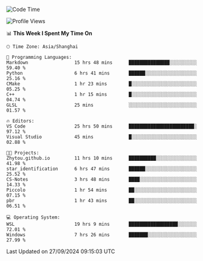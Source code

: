 <!--START_SECTION:waka-->
![Code Time](http://img.shields.io/badge/Code%20Time-2%2C032%20hrs%2036%20mins-blue)

![Profile Views](http://img.shields.io/badge/Profile%20Views-0-blue)

📊 **This Week I Spent My Time On** 

```text
🕑︎ Time Zone: Asia/Shanghai

💬 Programming Languages: 
Markdown                 15 hrs 48 mins      ███████████████░░░░░░░░░░   59.40 % 
Python                   6 hrs 41 mins       ██████░░░░░░░░░░░░░░░░░░░   25.16 % 
CMake                    1 hr 23 mins        █░░░░░░░░░░░░░░░░░░░░░░░░   05.25 % 
C++                      1 hr 15 mins        █░░░░░░░░░░░░░░░░░░░░░░░░   04.74 % 
GLSL                     25 mins             ░░░░░░░░░░░░░░░░░░░░░░░░░   01.57 % 

🔥 Editors: 
VS Code                  25 hrs 50 mins      ████████████████████████░   97.12 % 
Visual Studio            45 mins             █░░░░░░░░░░░░░░░░░░░░░░░░   02.88 % 

🐱‍💻 Projects: 
Zhytou.github.io         11 hrs 10 mins      ██████████░░░░░░░░░░░░░░░   41.98 % 
star_identification      6 hrs 47 mins       ██████░░░░░░░░░░░░░░░░░░░   25.52 % 
CS-Notes                 3 hrs 48 mins       ████░░░░░░░░░░░░░░░░░░░░░   14.33 % 
Piccolo                  1 hr 54 mins        ██░░░░░░░░░░░░░░░░░░░░░░░   07.15 % 
pbr                      1 hr 43 mins        ██░░░░░░░░░░░░░░░░░░░░░░░   06.51 % 

💻 Operating System: 
WSL                      19 hrs 9 mins       ██████████████████░░░░░░░   72.01 % 
Windows                  7 hrs 26 mins       ███████░░░░░░░░░░░░░░░░░░   27.99 % 
```


 Last Updated on 27/09/2024 09:15:03 UTC
<!--END_SECTION:waka-->